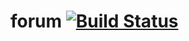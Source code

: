 # forum [![Build Status](https://travis-ci.org/RomarioGiacholari/notebook.svg?branch=master)](https://travis-ci.org/RomarioGiacholari/forum)
